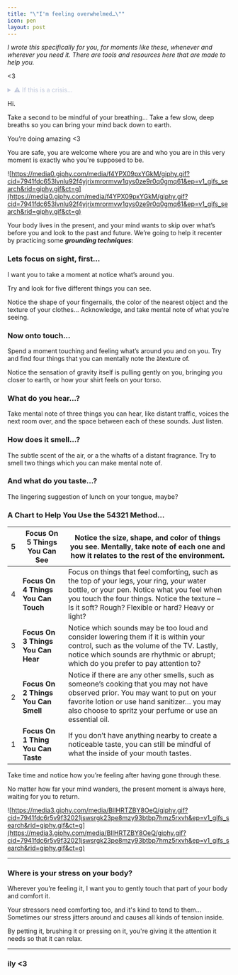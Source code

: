 ```yaml
---
title: "\"I'm feeling overwhelmed…\""
icon: pen
layout: post
---
```


*I wrote this specifically for you, for moments like these, whenever and wherever you need it. There are tools and resources here that are made to help you.*

<3 

<details style='color:#bfc7db'>
<summary>⚠️ If this is a crisis…</summary>
<br />
<div style='background: #222836;padding: 20px'>

💙 **You're doing incredible**, recognizing that the situation you are in is a crisis is a huge step towards getting support.

**These next steps are important:**

1. Find a safe environment from which you can communicate in a safe and uninterrupted manner. 
    1. If you’re at school, go to the consolers office and tell them “I am having a mental health crisis and I need to make a phone call.”
    2. If you’re at home, lock yourself in the restroom. 
    3. If you’re in public, find a private area behind some buildings, or ask to be left alone in the car.
2. Call or text one of these hotlines. They are here to help no matter what, and are trained to support  you in a crisis such as this.

[24/7 Suicide Hotline for LGBTQ Youth - Get Help Now](https://www.thetrevorproject.org/get-help/?gclid=CjwKCAjwr_CnBhA0EiwAci5siuSg6mJ48zROCAlRdlFniJCg57BZ9lw6qxS-nxn-HEkvPqyCCve9jxoCvVcQAvD_BwE)

The Trevor Project specifically caters to LGBTQIA+ individuals, and are safe to talk to. **There are text and call options.**

[Home - 988 Lifeline Org](https://988lifeline.org/)

This is the suicide & crisis hotline and they genuinely help, and are also safe to talk to. **There are text and call options.**

1. Reach out. You are brave and very strong, and getting the help you need is very important. Try to find a trusted individual with whom you could confide in.
2. **You are loved and cared for, and you are safe and important.**
</div>
<br />
</details>

Hi. 

Take a second to be mindful of your breathing… Take a few slow, deep breaths so you can bring your mind back down to earth.

You’re doing amazing <3

You are safe, you are welcome where you are and who you are in this very moment is exactly who you're supposed to be. 

![https://media0.giphy.com/media/f4YPX09pxYGkM/giphy.gif?cid=7941fdc653lvnlu92f4yjrixmrormvw1qys0ze9r0q0gmq61&ep=v1_gifs_search&rid=giphy.gif&ct=g](https://media0.giphy.com/media/f4YPX09pxYGkM/giphy.gif?cid=7941fdc653lvnlu92f4yjrixmrormvw1qys0ze9r0q0gmq61&ep=v1_gifs_search&rid=giphy.gif&ct=g)

Your body lives in the present, and your mind wants to skip over what’s before you and look to the past and future. We’re going to help it recenter by practicing some ***grounding techniques***:

### **Lets focus on sight, first…**

I want you to take a moment at notice what’s around you. 

Try and look for five different things you can see. 

Notice the shape of your fingernails, the color of the nearest object and the texture of your clothes… Acknowledge, and take mental note of what you’re seeing.

### Now onto touch…

Spend a moment touching and feeling what’s around you and on you. Try and find four things that you can mentally note the àtexture of.

Notice the sensation of gravity itself is pulling gently on you, bringing you closer to earth, or how your shirt feels on your torso.

### What do you hear…?

Take mental note of three things you can hear, like distant traffic, voices the next room over, and the space between each of these sounds. Just listen.

### How does it smell…?

The subtle scent of the air, or a the whafts of a distant fragrance. Try to smell two things which you can make mental note of.

### And what do you taste…?

The lingering suggestion of lunch on your tongue, maybe?

### A Chart to Help You Use the 54321 Method…

| 5 | **Focus On 5 Things You Can See** | Notice the size, shape, and color of things you see. Mentally, take note of each one and how it relates to the rest of the environment. |
| --- | --- | --- |
| 4 | **Focus On 4 Things You Can Touch** | Focus on things that feel comforting, such as the top of your legs, your ring, your water bottle, or your pen. Notice what you feel when you touch the four things. Notice the texture – Is it soft? Rough? Flexible or hard? Heavy or light? |
| 3 | **Focus On 3 Things You Can Hear** | Notice which sounds may be too loud and consider lowering them if it is within your control, such as the volume of the TV. Lastly, notice which sounds are rhythmic or abrupt; which do you prefer to pay attention to? |
| 2 | **Focus On 2 Things You Can Smell** | Notice if there are any other smells, such as someone’s cooking that you may not have observed prior. You may want to put on your favorite lotion or use hand sanitizer… you may also choose to spritz your perfume or use an essential oil. |
| 1 | **Focus On 1 Thing You Can Taste** | If you don’t have anything nearby to create a noticeable taste, you can still be mindful of what the inside of your mouth tastes. |

Take time and notice how you’re feeling after having gone through these. 

No matter how far your mind wanders, the present moment is always here, waiting for you to return.

![https://media3.giphy.com/media/BIIHRTZBY8OeQ/giphy.gif?cid=7941fdc6r5v9f32021jswsrgk23pe8mzy93btbp7hmz5rxvh&ep=v1_gifs_search&rid=giphy.gif&ct=g](https://media3.giphy.com/media/BIIHRTZBY8OeQ/giphy.gif?cid=7941fdc6r5v9f32021jswsrgk23pe8mzy93btbp7hmz5rxvh&ep=v1_gifs_search&rid=giphy.gif&ct=g)

---

### **Where is your stress on your body?**

Wherever you’re feeling it, I want you to gently touch that part of your body and comfort it.

Your stressors need comforting too, and it's kind to tend to them… Sometimes our stress jitters around and causes all kinds of tension inside.

By petting it, brushing it or pressing on it, you're giving it the attention it needs so that it can relax.

---

### ily <3